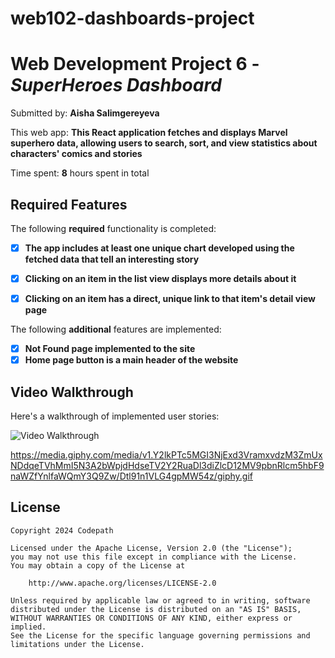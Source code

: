 # web102-dashboards-project

# Web Development Project 6 - *SuperHeroes Dashboard*

Submitted by: **Aisha Salimgereyeva**

This web app: **This React application fetches and displays Marvel superhero data, allowing users to search, sort, and view statistics about characters' comics and stories**

Time spent: **8** hours spent in total

## Required Features

The following **required** functionality is completed:

- [X] **The app includes at least one unique chart developed using the fetched data that tell an interesting story**
- [X] **Clicking on an item in the list view displays more details about it**
- [X] **Clicking on an item has a direct, unique link to that item's detail view page**


The following **additional** features are implemented:

* [X] **Not Found page implemented to the site**
* [X] **Home page button is a main header of the website**

## Video Walkthrough

Here's a walkthrough of implemented user stories:

<img src='https://media.giphy.com/media/v1.Y2lkPTc5MGI3NjExd3VramxvdzM3ZmUxNDdqeTVhMmI5N3A2bWpjdHdseTV2Y2RuaDl3diZlcD12MV9pbnRlcm5hbF9naWZfYnlfaWQmY3Q9Zw/Dtl91n1VLG4gpMW54z/giphy.gif' title='Video Walkthrough' width='' alt='Video Walkthrough' />

https://media.giphy.com/media/v1.Y2lkPTc5MGI3NjExd3VramxvdzM3ZmUxNDdqeTVhMmI5N3A2bWpjdHdseTV2Y2RuaDl3diZlcD12MV9pbnRlcm5hbF9naWZfYnlfaWQmY3Q9Zw/Dtl91n1VLG4gpMW54z/giphy.gif


## License

    Copyright 2024 Codepath

    Licensed under the Apache License, Version 2.0 (the "License");
    you may not use this file except in compliance with the License.
    You may obtain a copy of the License at

        http://www.apache.org/licenses/LICENSE-2.0

    Unless required by applicable law or agreed to in writing, software
    distributed under the License is distributed on an "AS IS" BASIS,
    WITHOUT WARRANTIES OR CONDITIONS OF ANY KIND, either express or implied.
    See the License for the specific language governing permissions and
    limitations under the License.
